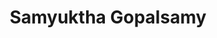---
title: Samyuktha Gopalsamy
layout: fellow
university: xx
programming-languages: xx
description: xxxx
interests: xx
img: samyuktha.jpg
---